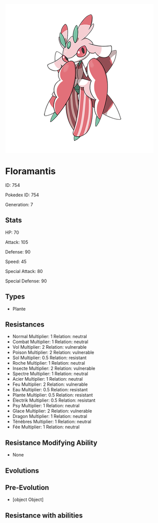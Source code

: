 ![](https://raw.githubusercontent.com/PokeAPI/sprites/master/sprites/pokemon/other/official-artwork/754.png)

# Floramantis
ID: 754

Pokedex ID: 754

Generation: 7

## Stats

HP: 70

Attack: 105

Defense: 90

Speed: 45

Special Attack: 80

Special Defense: 90

## Types

- Plante
## Resistances

- Normal Multiplier: 1 Relation: neutral
- Combat Multiplier: 1 Relation: neutral
- Vol Multiplier: 2 Relation: vulnerable
- Poison Multiplier: 2 Relation: vulnerable
- Sol Multiplier: 0.5 Relation: resistant
- Roche Multiplier: 1 Relation: neutral
- Insecte Multiplier: 2 Relation: vulnerable
- Spectre Multiplier: 1 Relation: neutral
- Acier Multiplier: 1 Relation: neutral
- Feu Multiplier: 2 Relation: vulnerable
- Eau Multiplier: 0.5 Relation: resistant
- Plante Multiplier: 0.5 Relation: resistant
- Électrik Multiplier: 0.5 Relation: resistant
- Psy Multiplier: 1 Relation: neutral
- Glace Multiplier: 2 Relation: vulnerable
- Dragon Multiplier: 1 Relation: neutral
- Ténèbres Multiplier: 1 Relation: neutral
- Fée Multiplier: 1 Relation: neutral
## Resistance Modifying Ability

- None

## Evolutions

## Pre-Evolution

- [object Object]

## Resistance with abilities
